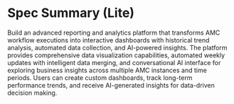 # Spec Summary (Lite)

Build an advanced reporting and analytics platform that transforms AMC workflow executions into interactive dashboards with historical trend analysis, automated data collection, and AI-powered insights. The platform provides comprehensive data visualization capabilities, automated weekly updates with intelligent data merging, and conversational AI interface for exploring business insights across multiple AMC instances and time periods. Users can create custom dashboards, track long-term performance trends, and receive AI-generated insights for data-driven decision making.